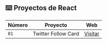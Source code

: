 ## ⌨️ Proyectos de React

| Número | Proyecto | Web |
| --- | --- | --- |
| `01` | Twitter Follow Card | [Visitar]() |